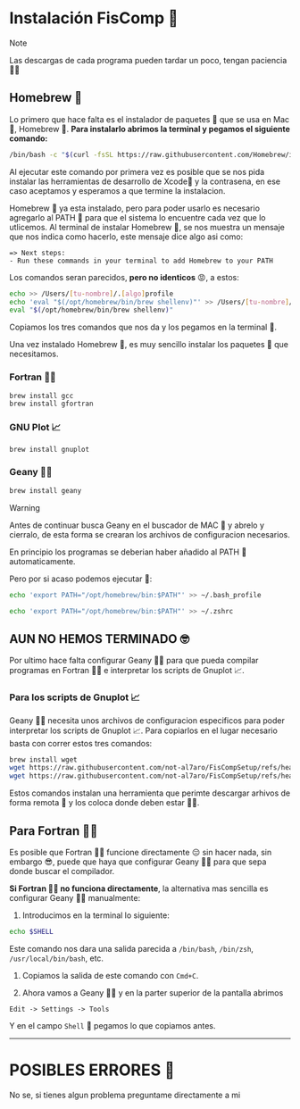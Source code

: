 # Instalación FisComp 💖

> [!NOTE]  
> Las descargas de cada programa pueden tardar un poco, tengan paciencia 😵‍💫

## Homebrew 🍺

Lo primero que hace falta es el instalador de paquetes 🥡 que se usa en Mac 🍎, Homebrew 🍺.
**Para instalarlo abrimos la terminal y pegamos el siguiente comando:**

```bash
/bin/bash -c "$(curl -fsSL https://raw.githubusercontent.com/Homebrew/install/HEAD/install.sh)"
```

Al ejecutar este comando por primera vez es posible que se nos pida instalar las herramientas de desarrollo de Xcode🔨 y la contrasena, en ese caso aceptamos y esperamos a que termine la instalacion.

Homebrew 🍺 ya esta instalado, pero para poder usarlo es necesario agregarlo al PATH 👣 para que el sistema lo encuentre cada vez que lo utlicemos.
Al terminal de instalar Homebrew 🍺, se nos muestra un mensaje que nos indica como hacerlo, este mensaje dice algo asi como: 
```text
=> Next steps:
- Run these commands in your terminal to add Homebrew to your PATH
```
Los comandos seran parecidos, **pero no identicos** 😡, a estos:
```bash
echo >> /Users/[tu-nombre]/.[algo]profile
echo 'eval "$(/opt/homebrew/bin/brew shellenv)"' >> /Users/[tu-nombre]/.[algo]profile
eval "$(/opt/homebrew/bin/brew shellenv)"
```

Copiamos los tres comandos que nos da y los pegamos en la terminal 💾.

Una vez instalado Homebrew 🍺, es muy sencillo instalar los paquetes 🥡 que necesitamos.

### Fortran 👴🏼

```bash
brew install gcc
brew install gfortran
```

### GNU Plot 📈

```bash
brew install gnuplot
```

### Geany 🧞‍♀️

```bash
brew install geany
```

> [!WARNING]  
> Antes de continuar busca Geany en el buscador de MAC 🍎 y abrelo y cierralo, de esta forma se crearan los archivos de configuracion necesarios.

En principio los programas se deberian haber añadido al PATH 👣 automaticamente.

Pero por si acaso podemos ejecutar 🥊:

```bash
echo 'export PATH="/opt/homebrew/bin:$PATH"' >> ~/.bash_profile
```

```bash
echo 'export PATH="/opt/homebrew/bin:$PATH"' >> ~/.zshrc
```

## AUN NO HEMOS TERMINADO 🤓

Por ultimo hace falta configurar Geany 🧞‍♀️ para que pueda compilar programas en Fortran 👴🏼 e interpretar los scripts de Gnuplot 📈.

### Para los scripts de Gnuplot 📈

Geany 🧞‍♀️ necesita unos archivos de configuracion especificos para poder interpretar los scripts de Gnuplot 📈.
Para copiarlos en el lugar necesario basta con correr estos tres comandos:

```bash
brew install wget
wget https://raw.githubusercontent.com/not-al7aro/FisCompSetup/refs/heads/main/files/filetype_extensions.conf -O ~/.config/geany/filetype_extensions.conf
wget https://raw.githubusercontent.com/not-al7aro/FisCompSetup/refs/heads/main/files/filetypes.Gnuplot.conf -O ~/.config/geany/filedefs/filetypes.Gnuplot.conf
```

Estos comandos instalan una herramienta que perimte descargar arhivos de forma remota 🥡 y los coloca donde deben estar ☝🏼.

## Para Fortran 👴🏼

Es posible que Fortran 👴🏼 funcione directamente 😔 sin hacer nada, sin embargo 😎, puede que haya que configurar Geany 🧞‍♀️ para que sepa donde buscar el compilador.

**Si Fortran 👴🏼 no funciona directamente**, la alternativa mas sencilla es configurar Geany 🧞‍♀️ manualmente:

1. Introducimos en la terminal lo siguiente:
```bash
echo $SHELL
```
Este comando nos dara una salida parecida a `/bin/bash`, `/bin/zsh`, `/usr/local/bin/bash`, etc.

1. Copiamos la salida de este comando con `Cmd+C`.

2. Ahora vamos a Geany 🧞‍♀️ y en la parter superior de la pantalla abrimos
```
Edit -> Settings -> Tools
```
Y en el campo `Shell` 🐚 pegamos lo que copiamos antes.

---

# POSIBLES ERRORES 🤬
No se, si tienes algun problema preguntame directamente a mi